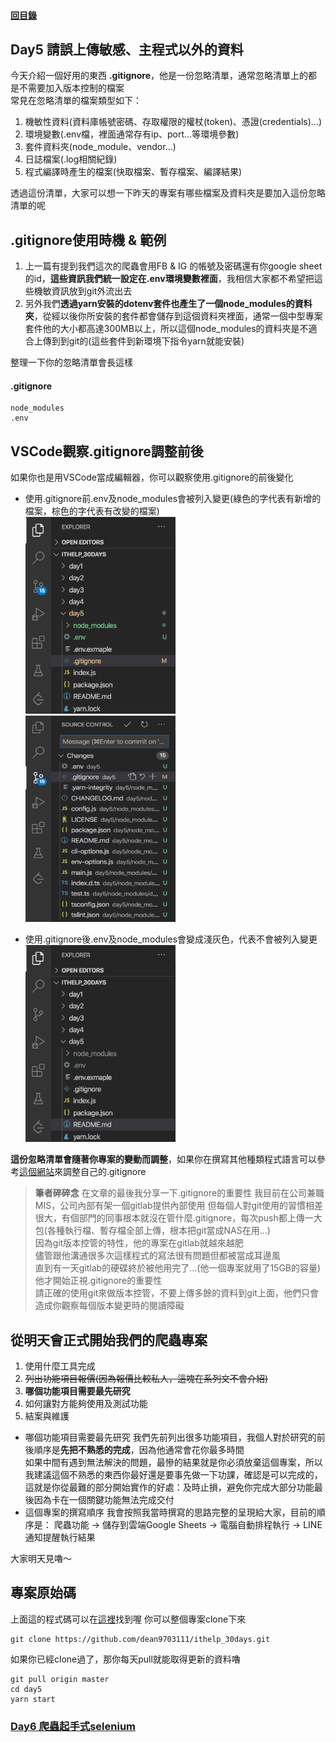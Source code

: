 #### [回目錄](../README.md)
## Day5 請誤上傳敏感、主程式以外的資料

今天介紹一個好用的東西 **.gitignore**，他是一份忽略清單，通常忽略清單上的都是不需要加入版本控制的檔案  
常見在忽略清單的檔案類型如下：
1. 機敏性資料(資料庫帳號密碼、存取權限的權杖(token)、憑證(credentials)...)
2. 環境變數(.env檔，裡面通常存有ip、port...等環境參數)
3. 套件資料夾(node_module、vendor...)
4. 日誌檔案(.log相關紀錄)
5. 程式編譯時產生的檔案(快取檔案、暫存檔案、編譯結果)

透過這份清單，大家可以想一下昨天的專案有哪些檔案及資料夾是要加入這份忽略清單的呢  

.gitignore使用時機 & 範例
----

1. 上一篇有提到我們這次的爬蟲會用FB & IG 的帳號及密碼還有你google sheet的id，**這些資訊我們統一設定在.env環境變數裡面**，我相信大家都不希望把這些機敏資訊放到git外流出去  
2. 另外我們**透過yarn安裝的dotenv套件也產生了一個node_modules的資料夾**，從經以後你所安裝的套件都會儲存到這個資料夾裡面，通常一個中型專案套件他的大小都高達300MB以上，所以這個node_modules的資料夾是不適合上傳到到git的(這些套件到新環境下指令yarn就能安裝)  

整理一下你的忽略清單會長這樣
#### .gitignore
```
node_modules
.env
```
VSCode觀察.gitignore調整前後
----
如果你也是用VSCode當成編輯器，你可以觀察使用.gitignore的前後變化
* 使用.gitignore前.env及node_modules會被列入變更(綠色的字代表有新增的檔案，棕色的字代表有改變的檔案)  
    <img src="./article_img/vscode2.png" width="240" height="315"/>
    <img src="./article_img/vscode3.png" width="240" height="330"/>  

* 使用.gitignore後.env及node_modules會變成淺灰色，代表不會被列入變更  
    <img src="./article_img/vscode1.png" width="240" height="315"/>  

**這份忽略清單會隨著你專案的變動而調整**，如果你在撰寫其他種類程式語言可以參考[這個網站](https://github.com/github/gitignore)來調整自己的.gitignore  

>**筆者碎碎念** 
在文章的最後我分享一下.gitignore的重要性
我目前在公司兼職MIS，公司內部有架一個gitlab提供內部使用
但每個人對git使用的習慣相差很大，有個部門的同事根本就沒在管什麼.gitignore，每次push都上傳一大包(各種執行檔、暫存檔全部上傳，根本把git當成NAS在用...)  
因為git版本控管的特性，他的專案在gitlab就越來越肥  
儘管跟他溝通很多次這樣程式的寫法很有問題但都被當成耳邊風   
直到有一天gitlab的硬碟終於被他用完了...(他一個專案就用了15GB的容量)他才開始正視.gitignore的重要性  
請正確的使用git來做版本控管，不要上傳多餘的資料到git上面，他們只會造成你觀察每個版本變更時的閱讀障礙  


從明天會正式開始我們的爬蟲專案
----
>
1. 使用什麼工具完成
2. ~~列出功能項目報價(因為報價比較私人，這塊在系列文不會介紹)~~
3. **哪個功能項目需要最先研究**
4. 如何讓對方能夠使用及測試功能
5. 結案與維護

* 哪個功能項目需要最先研究
    我們先前列出很多功能項目，我個人對於研究的前後順序是**先把不熟悉的完成**，因為他通常會花你最多時間  
    如果中間有遇到無法解決的問題，最慘的結果就是你必須放棄這個專案，所以我建議這個不熟悉的東西你最好還是要事先做一下功課，確認是可以完成的，這就是你從最難的部分開始實作的好處：及時止損，避免你完成大部分功能最後因為卡在一個關鍵功能無法完成交付  
* 這個專案的撰寫順序
    我會按照我當時撰寫的思路完整的呈現給大家，目前的順序是：
    爬蟲功能 &rarr; 儲存到雲端Google Sheets &rarr; 電腦自動排程執行 &rarr; LINE通知提醒執行結果  

大家明天見嚕～  

專案原始碼
----
上面這的程式碼可以在[這裡](https://github.com/dean9703111/ithelp_30days/day5)找到喔
你可以整個專案clone下來  
```
git clone https://github.com/dean9703111/ithelp_30days.git
```
如果你已經clone過了，那你每天pull就能取得更新的資料嚕  
```
git pull origin master
cd day5
yarn start
```
### [Day6 爬蟲起手式selenium](../day6/README.md)
